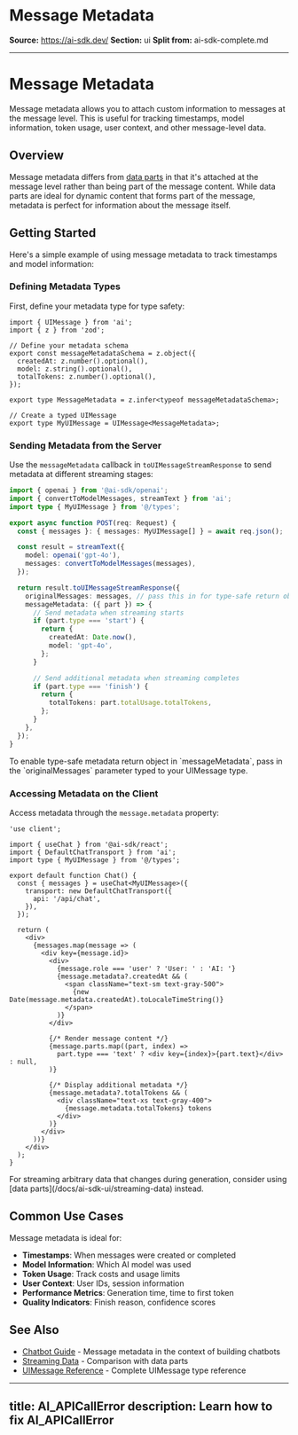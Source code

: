# Message Metadata

**Source:** https://ai-sdk.dev/
**Section:** ui
**Split from:** ai-sdk-complete.md

---

# Message Metadata

Message metadata allows you to attach custom information to messages at the message level. This is useful for tracking timestamps, model information, token usage, user context, and other message-level data.

## Overview

Message metadata differs from [data parts](/docs/ai-sdk-ui/streaming-data) in that it's attached at the message level rather than being part of the message content. While data parts are ideal for dynamic content that forms part of the message, metadata is perfect for information about the message itself.

## Getting Started

Here's a simple example of using message metadata to track timestamps and model information:

### Defining Metadata Types

First, define your metadata type for type safety:

```tsx filename="app/types.ts"
import { UIMessage } from 'ai';
import { z } from 'zod';

// Define your metadata schema
export const messageMetadataSchema = z.object({
  createdAt: z.number().optional(),
  model: z.string().optional(),
  totalTokens: z.number().optional(),
});

export type MessageMetadata = z.infer<typeof messageMetadataSchema>;

// Create a typed UIMessage
export type MyUIMessage = UIMessage<MessageMetadata>;
```

### Sending Metadata from the Server

Use the `messageMetadata` callback in `toUIMessageStreamResponse` to send metadata at different streaming stages:

```ts filename="app/api/chat/route.ts" highlight="11-20"
import { openai } from '@ai-sdk/openai';
import { convertToModelMessages, streamText } from 'ai';
import type { MyUIMessage } from '@/types';

export async function POST(req: Request) {
  const { messages }: { messages: MyUIMessage[] } = await req.json();

  const result = streamText({
    model: openai('gpt-4o'),
    messages: convertToModelMessages(messages),
  });

  return result.toUIMessageStreamResponse({
    originalMessages: messages, // pass this in for type-safe return objects
    messageMetadata: ({ part }) => {
      // Send metadata when streaming starts
      if (part.type === 'start') {
        return {
          createdAt: Date.now(),
          model: 'gpt-4o',
        };
      }

      // Send additional metadata when streaming completes
      if (part.type === 'finish') {
        return {
          totalTokens: part.totalUsage.totalTokens,
        };
      }
    },
  });
}
```

<Note>
  To enable type-safe metadata return object in `messageMetadata`, pass in the
  `originalMessages` parameter typed to your UIMessage type.
</Note>

### Accessing Metadata on the Client

Access metadata through the `message.metadata` property:

```tsx filename="app/page.tsx" highlight="8,18-23"
'use client';

import { useChat } from '@ai-sdk/react';
import { DefaultChatTransport } from 'ai';
import type { MyUIMessage } from '@/types';

export default function Chat() {
  const { messages } = useChat<MyUIMessage>({
    transport: new DefaultChatTransport({
      api: '/api/chat',
    }),
  });

  return (
    <div>
      {messages.map(message => (
        <div key={message.id}>
          <div>
            {message.role === 'user' ? 'User: ' : 'AI: '}
            {message.metadata?.createdAt && (
              <span className="text-sm text-gray-500">
                {new Date(message.metadata.createdAt).toLocaleTimeString()}
              </span>
            )}
          </div>

          {/* Render message content */}
          {message.parts.map((part, index) =>
            part.type === 'text' ? <div key={index}>{part.text}</div> : null,
          )}

          {/* Display additional metadata */}
          {message.metadata?.totalTokens && (
            <div className="text-xs text-gray-400">
              {message.metadata.totalTokens} tokens
            </div>
          )}
        </div>
      ))}
    </div>
  );
}
```

<Note>
  For streaming arbitrary data that changes during generation, consider using
  [data parts](/docs/ai-sdk-ui/streaming-data) instead.
</Note>

## Common Use Cases

Message metadata is ideal for:

- **Timestamps**: When messages were created or completed
- **Model Information**: Which AI model was used
- **Token Usage**: Track costs and usage limits
- **User Context**: User IDs, session information
- **Performance Metrics**: Generation time, time to first token
- **Quality Indicators**: Finish reason, confidence scores

## See Also

- [Chatbot Guide](/docs/ai-sdk-ui/chatbot#message-metadata) - Message metadata in the context of building chatbots
- [Streaming Data](/docs/ai-sdk-ui/streaming-data#message-metadata-vs-data-parts) - Comparison with data parts
- [UIMessage Reference](/docs/reference/ai-sdk-core/ui-message) - Complete UIMessage type reference

---
title: AI_APICallError
description: Learn how to fix AI_APICallError
---
